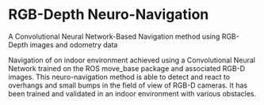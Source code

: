 # RGB-Depth Neuro-Navigation
A Convolutional Neural Network-Based Navigation method using RGB-Depth images and odometry data

Navigation of on indoor environment achieved using a Convolutional Neural Network trained on the ROS move_base package and associated RGB-D images. This neuro-navigation method is able to detect and react to overhangs and small bumps in the field of view of RGB-D cameras. It has been trained and validated in an indoor environment with various obstacles.

